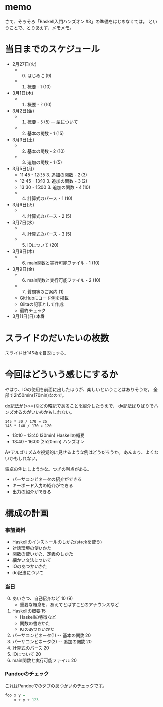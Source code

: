 memo
====

さて、そろそろ「Haskell入門ハンズオン #3」の準備をはじめなくては。
ということで、とりあえず、メモメモ。

当日までのスケジュール
======================

* 2月27日(火)
	+ 0. はじめに (9)
	+ 1. 概要 - 1 (10)
* 3月1日(木)
	+ 1. 概要 - 2 (10)
* 3月2日(金)
	+ 1. 概要 - 3 (5) -- 型について
	+ 2. 基本の関数 - 1 (15)
* 3月3日(土)
	+ 2. 基本の関数 - 2 (10)
	+ 3. 追加の関数 - 1 (5)
* 3月5日(月)
	+ 11:45 - 12:25 3. 追加の関数 - 2 (3)
	+ 12:45 - 13:10 3. 追加の関数 - 3 (2)
	+ 13:30 - 15:00 3. 追加の関数 - 4 (10)
	+ 4. 計算式のパース - 1 (10)
* 3月6日(火)
	+ 4. 計算式のパース - 2 (5)
* 3月7日(水)
	+ 4. 計算式のパース - 3 (5)
	+ 5. IOについて (20)
* 3月8日(木)
	+ 6. main関数と実行可能ファイル - 1 (10)
* 3月9日(金)
	+ 6. main関数と実行可能ファイル - 2 (10)
	+ 7. 質問等のご案内 (1)
	+ GitHubにコード例を掲載
	+ Qiitaの記事として作成
	+ 最終チェック
* 3月11日(日) 本番

スライドのだいたいの枚数
========================

スライドは145枚を目安にする。

今回はどういう感じにするか
==========================

やはり、IOの使用を前面に出したほうが、楽しいということはありそうだ。
全部で2h50min(170min)なので。

do記法が(>>=)などの略記であることを紹介したうえで、
do記法ばりばりでハンズオるのがいいのかもしれない。

	145 * 30 / 170 = 25
	145 * 140 / 170 = 120

* 13:10 - 13:40 (30min) Haskellの概要
* 13:40 - 16:00 (2h20min) ハンズオン

A\*アルゴリズムを視覚的に見せるような例はどうだろうか。
あんまり、よくないかもしれない。

電卓の例にしようかな。つぎの利点がある。

* パーサコンビネータの紹介ができる
* キーボード入力の紹介ができる
* 出力の紹介ができる

構成の計画
==========

### 事前資料

* Haskellのインストールのしかた(stackを使う)
* 対話環境の使いかた
* 関数の使いかた、定義のしかた
* 細かい文法について
* IOのあつかいかた
* do記法について

### 当日

0. あいさつ、自己紹介など 10 (9)
	* 重要な概念を、あえてとばすことのアナウンスなど
1. Haskellの概要 15
	* Haskellの特徴など
	* 関数の書きかた
	* IOのあつかいかた
2. パーサコンビネータ(1) -- 基本の関数 20
3. パーサコンビネータ(2) -- 追加の関数 20
4. 計算式のパース 20
5. IOについて 20
6. main関数と実行可能ファイル 20

### Pandocのチェック

これはPandocでのタブのあつかいのチェックです。

```hs:foo.hs
foo x y =
	x + y + 123
```
